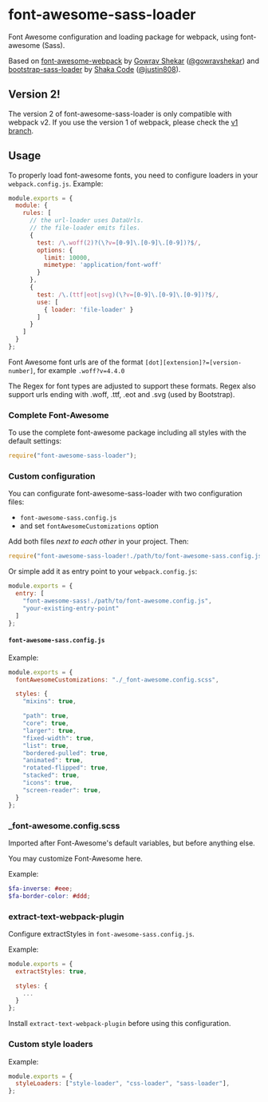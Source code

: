 font-awesome-sass-loader
========================

Font Awesome configuration and loading package for webpack, using font-awesome (Sass).

Based on [font-awesome-webpack](https://github.com/gowravshekar/font-awesome-webpack) by [Gowrav Shekar](https://github.com/gowravshekar) ([@gowravshekar](https://www.npmjs.com/~gowravshekar)) and [bootstrap-sass-loader](https://github.com/shakacode/bootstrap-sass-loader/) by [Shaka Code](https://github.com/shakacode) ([@justin808](https://www.npmjs.com/~justin808)).

Version 2!
----------

The version 2 of font-awesome-sass-loader is only compatible with webpack v2.
If you use the version 1 of webpack, please check the [v1 branch](https://github.com/francisbesset/font-awesome-sass-loader/tree/v1).

Usage
-----

To properly load font-awesome fonts, you need to configure loaders in your `webpack.config.js`. Example:

``` javascript
module.exports = {
  module: {
    rules: [
      // the url-loader uses DataUrls.
      // the file-loader emits files.
      {
        test: /\.woff(2)?(\?v=[0-9]\.[0-9]\.[0-9])?$/,
        options: {
          limit: 10000,
          mimetype: 'application/font-woff'
        }
      },
      {
        test: /\.(ttf|eot|svg)(\?v=[0-9]\.[0-9]\.[0-9])?$/,
        use: [
          { loader: 'file-loader' }
        ]
      }
    ]
  }
};
```

Font Awesome font urls are of the format `[dot][extension]?=[version-number]`, for example `.woff?v=4.4.0`

The Regex for font types are adjusted to support these formats. Regex also support urls ending with .woff, .ttf, .eot and .svg (used by Bootstrap).

### Complete Font-Awesome

To use the complete font-awesome package including all styles with the default settings:

``` javascript
require("font-awesome-sass-loader");
```

### Custom configuration

You can configurate font-awesome-sass-loader with two configuration files:

* `font-awesome-sass.config.js`
* and set `fontAwesomeCustomizations` option

Add both files *next to each other* in your project. Then:

``` javascript
require("font-awesome-sass-loader!./path/to/font-awesome-sass.config.js");
```

Or simple add it as entry point to your `webpack.config.js`:

``` javascript
module.exports = {
  entry: [
    "font-awesome-sass!./path/to/font-awesome.config.js",
    "your-existing-entry-point"
  ]
};
```

#### `font-awesome-sass.config.js`

Example:

``` javascript
module.exports = {
  fontAwesomeCustomizations: "./_font-awesome.config.scss",

  styles: {
    "mixins": true,

    "path": true,
    "core": true,
    "larger": true,
    "fixed-width": true,
    "list": true,
    "bordered-pulled": true,
    "animated": true,
    "rotated-flipped": true,
    "stacked": true,
    "icons": true,
    "screen-reader": true,
  }
};
```

### _font-awesome.config.scss

Imported after Font-Awesome's default variables, but before anything else.

You may customize Font-Awesome here.

Example:

``` scss
$fa-inverse: #eee;
$fa-border-color: #ddd;
```

### extract-text-webpack-plugin

Configure extractStyles in `font-awesome-sass.config.js`.

Example:

``` javascript
module.exports = {
  extractStyles: true,

  styles: {
    ...
  }
};
```

Install `extract-text-webpack-plugin` before using this configuration.

### Custom style loaders

Example:

``` javascript
module.exports = {
  styleLoaders: ["style-loader", "css-loader", "sass-loader"],
};
```
